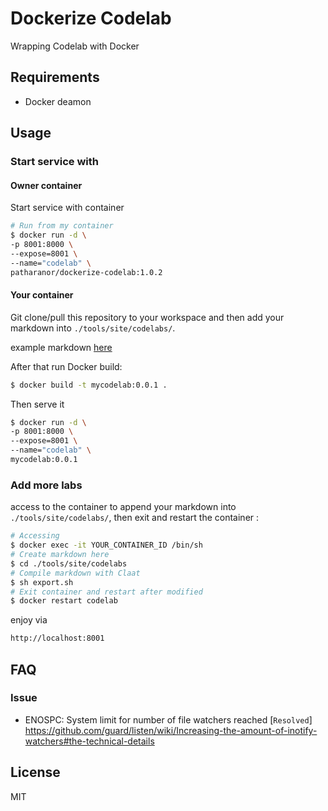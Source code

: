 # **Dockerize Codelab**

Wrapping Codelab with Docker

## **Requirements**

 - Docker deamon

## **Usage**

### Start service with

#### Owner container

Start service with container

```bash
# Run from my container
$ docker run -d \
-p 8001:8000 \
--expose=8001 \
--name="codelab" \
patharanor/dockerize-codelab:1.0.2
```

#### Your container
Git clone/pull this repository to your workspace and then add your markdown into `./tools/site/codelabs/`.

example markdown [here](./tools/site/codelabs/my-labs.md)

After that run Docker build:
```bash
$ docker build -t mycodelab:0.0.1 .
```

Then serve it

```bash
$ docker run -d \
-p 8001:8000 \
--expose=8001 \
--name="codelab" \
mycodelab:0.0.1
```

### Add more labs

access to the container to append your markdown into `./tools/site/codelabs/`, then exit and restart the container :
```bash
# Accessing
$ docker exec -it YOUR_CONTAINER_ID /bin/sh
# Create markdown here
$ cd ./tools/site/codelabs
# Compile markdown with Claat
$ sh export.sh
# Exit container and restart after modified
$ docker restart codelab
```

enjoy via
```bash
http://localhost:8001
```

## FAQ

### Issue

 - ENOSPC: System limit for number of file watchers reached
 [`Resolved`] https://github.com/guard/listen/wiki/Increasing-the-amount-of-inotify-watchers#the-technical-details

## License
MIT